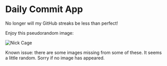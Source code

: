 Daily Commit App
================
No longer will my GitHub streaks be less than perfect!

Enjoy this pseudorandom image:

![Nick Cage](http://www.placecage.com/700/700 "Nick Cage")

Known issue: there are some images missing from some of these. It seems a little random. Sorry if no image has appeared.